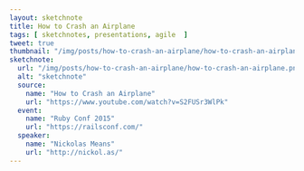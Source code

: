 ```yaml
---
layout: sketchnote
title: How to Crash an Airplane
tags: [ sketchnotes, presentations, agile  ]
tweet: true
thumbnail: "/img/posts/how-to-crash-an-airplane/how-to-crash-an-airplane.png"
sketchnote:
  url: "/img/posts/how-to-crash-an-airplane/how-to-crash-an-airplane.png"
  alt: "sketchnote"
  source:
    name: "How to Crash an Airplane"
    url: "https://www.youtube.com/watch?v=S2FUSr3WlPk"
  event:
    name: "Ruby Conf 2015"
    url: "https://railsconf.com/"
  speaker:
    name: "Nickolas Means"
    url: "http://nickol.as/"
---
```

